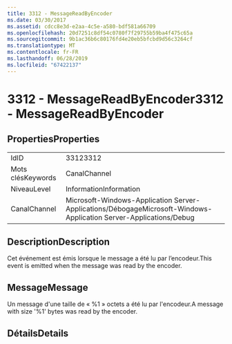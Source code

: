 ```yaml
---
title: 3312 - MessageReadByEncoder
ms.date: 03/30/2017
ms.assetid: cdcc8e3d-e2aa-4c5e-a580-bdf581a66709
ms.openlocfilehash: 20d7251c8df54c0780f7f29755b59ba4f475c65a
ms.sourcegitcommit: 9b1ac36b6c80176fd4e20eb5bfcbd9d56c3264cf
ms.translationtype: MT
ms.contentlocale: fr-FR
ms.lasthandoff: 06/28/2019
ms.locfileid: "67422137"
---
```

# <a name="3312---messagereadbyencoder"></a><span data-ttu-id="adb6c-102">3312 - MessageReadByEncoder</span><span class="sxs-lookup"><span data-stu-id="adb6c-102">3312 - MessageReadByEncoder</span></span>
## <a name="properties"></a><span data-ttu-id="adb6c-103">Properties</span><span class="sxs-lookup"><span data-stu-id="adb6c-103">Properties</span></span>  
  
|||  
|-|-|  
|<span data-ttu-id="adb6c-104">Id</span><span class="sxs-lookup"><span data-stu-id="adb6c-104">ID</span></span>|<span data-ttu-id="adb6c-105">3312</span><span class="sxs-lookup"><span data-stu-id="adb6c-105">3312</span></span>|  
|<span data-ttu-id="adb6c-106">Mots clés</span><span class="sxs-lookup"><span data-stu-id="adb6c-106">Keywords</span></span>|<span data-ttu-id="adb6c-107">Canal</span><span class="sxs-lookup"><span data-stu-id="adb6c-107">Channel</span></span>|  
|<span data-ttu-id="adb6c-108">Niveau</span><span class="sxs-lookup"><span data-stu-id="adb6c-108">Level</span></span>|<span data-ttu-id="adb6c-109">Information</span><span class="sxs-lookup"><span data-stu-id="adb6c-109">Information</span></span>|  
|<span data-ttu-id="adb6c-110">Canal</span><span class="sxs-lookup"><span data-stu-id="adb6c-110">Channel</span></span>|<span data-ttu-id="adb6c-111">Microsoft-Windows-Application Server-Applications/Débogage</span><span class="sxs-lookup"><span data-stu-id="adb6c-111">Microsoft-Windows-Application Server-Applications/Debug</span></span>|  
  
## <a name="description"></a><span data-ttu-id="adb6c-112">Description</span><span class="sxs-lookup"><span data-stu-id="adb6c-112">Description</span></span>  
 <span data-ttu-id="adb6c-113">Cet événement est émis lorsque le message a été lu par l’encodeur.</span><span class="sxs-lookup"><span data-stu-id="adb6c-113">This event is emitted when the message was read by the encoder.</span></span>  
  
## <a name="message"></a><span data-ttu-id="adb6c-114">Message</span><span class="sxs-lookup"><span data-stu-id="adb6c-114">Message</span></span>  
 <span data-ttu-id="adb6c-115">Un message d'une taille de « %1 » octets a été lu par l'encodeur.</span><span class="sxs-lookup"><span data-stu-id="adb6c-115">A message with size '%1' bytes was read by the encoder.</span></span>  
  
## <a name="details"></a><span data-ttu-id="adb6c-116">Détails</span><span class="sxs-lookup"><span data-stu-id="adb6c-116">Details</span></span>
